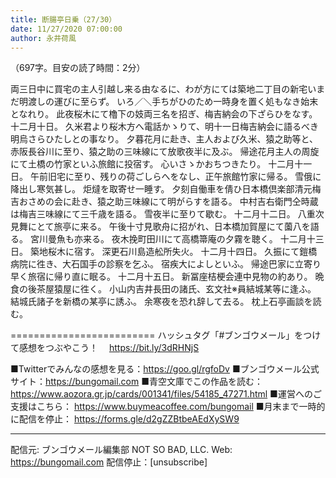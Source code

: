 ```yaml
---
title: 断腸亭日乗（27/30）
date: 11/27/2020 07:00:00
author: 永井荷風
---
```


（697字。目安の読了時間：2分）

両三日中に買宅の主人引越し来る由なるに、わが方にては築地二丁目の新宅いまだ明渡しの運びに至らず。
いろ／＼手ちがひのため一時身を置く処もなき始末となれり。
此夜桜木にて櫓下の妓両三名を招ぎ、梅吉納会の下ざらひをなす。
十二月十日。
久米君より桜木方へ電話かゝりて、明十一日梅吉納会に語るべき明烏さらひたしとの事なり。
夕暮花月に赴き、主人および久米、猿之助等と、赤阪長谷川に至り、猿之助の三味線にて放歌夜半に及ぶ。
帰途花月主人の周旋にて土橋の竹家といふ旅館に投宿す。
心いさゝかおちつきたり。
十二月十一日。
午前旧宅に至り、残りの荷ごしらへをなし、正午旅館竹家に帰る。
雪俄に降出し寒気甚し。
炬燵を取寄せ一睡す。
夕刻自働車を倩ひ日本橋倶楽部清元梅吉おさめの会に赴き、猿之助三味線にて明がらすを語る。
中村吉右衛門仝時蔵は梅吉三味線にて三千歳を語る。
雪夜半に至りて歇む。
十二月十二日。
八重次見舞にとて旅亭に来る。
午後十寸見歌舟に招がれ、日本橋加賀屋にて薗八を語る。
宮川曼魚も亦来る。
夜木挽町田川にて高橋箒庵の夕霧を聴く。
十二月十三日。
築地桜木に宿す。
深更石川島造舩所失火。
十二月十四日。
久振にて鎧橋病院に徃き、大石国手の診察を乞ふ。
宿疾大によしといふ。
帰途巴家に立寄り早く旅宿に帰り直に眠る。
十二月十五日。
新冨座桔梗会連中見物の約あり。
晩食の後茶屋猿屋に徃く。
小山内吉井長田の諸氏、玄文社※員結城某等に逢ふ。
結城氏諸子を新橋の某亭に誘ふ。
余寒夜を恐れ辞して去る。
枕上石亭画談を読む。

=========================
ハッシュタグ「#ブンゴウメール」をつけて感想をつぶやこう！　
https://bit.ly/3dRHNjS

■Twitterでみんなの感想を見る：https://goo.gl/rgfoDv
■ブンゴウメール公式サイト：https://bungomail.com
■青空文庫でこの作品を読む：https://www.aozora.gr.jp/cards/001341/files/54185_47271.html
■運営へのご支援はこちら： https://www.buymeacoffee.com/bungomail
■月末まで一時的に配信を停止： https://forms.gle/d2gZZBtbeAEdXySW9

-------
配信元: ブンゴウメール編集部
NOT SO BAD, LLC.
Web: https://bungomail.com
配信停止：[unsubscribe]

